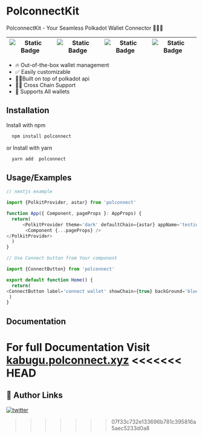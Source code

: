 
# PolconnectKit

PolconnectKit - Your Seamless Polkadot Wallet Connector 👩🏻‍💻


| ![Static Badge](https://img.shields.io/badge/polkadot-blue) | ![Static Badge](https://img.shields.io/badge/substrate-red) | ![Static Badge](https://img.shields.io/badge/typescript-fuchsia) | ![Static Badge](https://img.shields.io/badge/npm-red) |
| --- | --- | --- | --- |





- 🔥 Out-of-the-box wallet management
- ✅ Easily customizable
- 💪🏼Built on top of polkadot api
- 👌🏻 Cross Chain Support
- 🦄 Supports All wallets


## Installation

Install  with npm
```bash
  npm install polconnect
```
 or Install  with yarn
```bash
  yarn add  polconnect
```
    
## Usage/Examples

```javascript
// nextjs example

import {PolkitProvider, astar} from 'polconnect'

function App({ Component, pageProps }: AppProps) {
  return(
      <PolkitProvider theme='dark' defaultChain={astar} appName='testing'>
       <Component {...pageProps} />
</PolkitProvider>     
  ) 
}

// Use Connect button from Your component

import {ConnectButton} from 'polconnect'

export default function Home() {
  return(
<ConnectButton label='connect wallet' showChain={true} backGround='blue'   />
 )
}
```

## Documentation

For full Documentation  Visit  [kabugu.polconnect.xyz](kabugu.polconnect.xyz/)
<<<<<<< HEAD
=======



## 🔗 Author Links

[![twitter](https://img.shields.io/badge/twitter-1DA1F2?style=for-the-badge&logo=twitter&logoColor=white)](https://twitter.com/KabuguAbdul)
>>>>>>> 07f33c732e133696b781c395816a5aec5233d0a8






